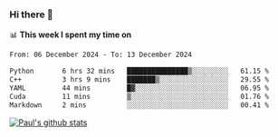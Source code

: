 ### Hi there 👋

📊 **This week I spent my time on**
<!--START_SECTION:waka-->

```txt
From: 06 December 2024 - To: 13 December 2024

Python       6 hrs 32 mins   ███████████████▒░░░░░░░░░   61.15 %
C++          3 hrs 9 mins    ███████▒░░░░░░░░░░░░░░░░░   29.55 %
YAML         44 mins         █▓░░░░░░░░░░░░░░░░░░░░░░░   06.95 %
Cuda         11 mins         ▒░░░░░░░░░░░░░░░░░░░░░░░░   01.76 %
Markdown     2 mins          ░░░░░░░░░░░░░░░░░░░░░░░░░   00.41 %
```

<!--END_SECTION:waka-->


[![Paul's github stats](https://github-readme-stats.vercel.app/api?username=mickeyouyou&theme=dracula&show_icons=true)](https://github.com/anuraghazra/github-readme-stats)
